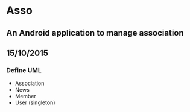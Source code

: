 # Asso
## An Android application to manage association

## 15/10/2015
### Define UML

* Association
* News
* Member
* User (singleton)